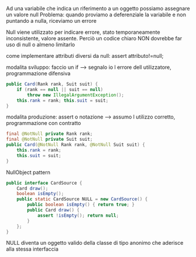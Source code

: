 Ad una variabile che indica un riferimento a un oggetto possiamo assegnare un valore null
Problema: quando proviamo a deferenziale la variabile e non puntando a nulla, riceviamo un errore

Null viene utilizzato per indicare errore, stato temporaneamente inconsistente, valore assente.
Perciò un codice chiaro NON dovrebbe far uso di null o almeno limitarlo

come implementare attributi diversi da null: 
assert attributo!=null;


modalita sviluppo: faccio un if --> segnalo io l errore dell utilizzatore, programmazione difensiva

```java
public Card(Rank rank, Suit suit) { 
	if (rank == null || suit == null) 
		throw new IllegalArgumentException(); 
	this.rank = rank; this.suit = suit; 
}
```

modalita produzione: assert o notazione --> assumo l utilizzo corretto, programmazione con contratto

```java
final @NotNull private Rank rank; 
final @NotNull private Suit suit; 
public Card(@NotNull Rank rank, @NotNull Suit suit) { 
	this.rank = rank; 
	this.suit = suit; 
}
```

NullObject pattern

```java
public interface CardSource { 
	Card draw(); 
	boolean isEmpty(); 
	public static CardSource NULL = new CardSource() { 
		public boolean isEmpty() { return true; } 
		public Card draw() { 
			assert !isEmpty(); return null; 
		} 
	}; 
}
```

NULL diventa un oggetto valido della classe di tipo anonimo che aderisce alla stessa interfaccia